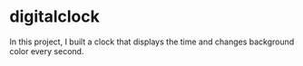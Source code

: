 # digitalclock
In this project, I built a clock that displays the time and changes background color every second.

